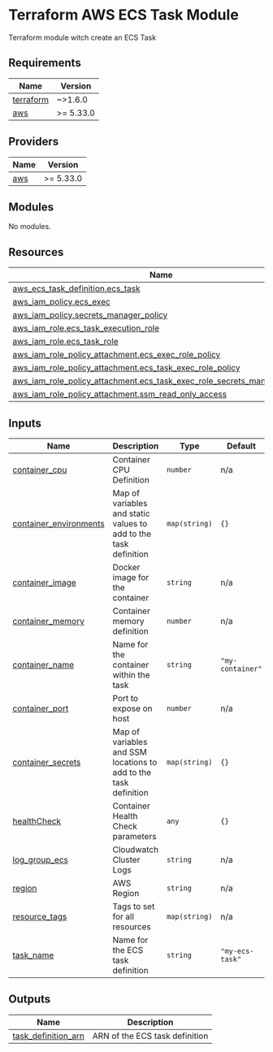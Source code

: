 # Terraform AWS ECS Task Module

Terraform module witch create an ECS Task

<!-- BEGIN_TF_DOCS -->
## Requirements

| Name | Version |
|------|---------|
| <a name="requirement_terraform"></a> [terraform](#requirement\_terraform) | ~>1.6.0 |
| <a name="requirement_aws"></a> [aws](#requirement\_aws) | >= 5.33.0 |

## Providers

| Name | Version |
|------|---------|
| <a name="provider_aws"></a> [aws](#provider\_aws) | >= 5.33.0 |

## Modules

No modules.

## Resources

| Name | Type |
|------|------|
| [aws_ecs_task_definition.ecs_task](https://registry.terraform.io/providers/hashicorp/aws/latest/docs/resources/ecs_task_definition) | resource |
| [aws_iam_policy.ecs_exec](https://registry.terraform.io/providers/hashicorp/aws/latest/docs/resources/iam_policy) | resource |
| [aws_iam_policy.secrets_manager_policy](https://registry.terraform.io/providers/hashicorp/aws/latest/docs/resources/iam_policy) | resource |
| [aws_iam_role.ecs_task_execution_role](https://registry.terraform.io/providers/hashicorp/aws/latest/docs/resources/iam_role) | resource |
| [aws_iam_role.ecs_task_role](https://registry.terraform.io/providers/hashicorp/aws/latest/docs/resources/iam_role) | resource |
| [aws_iam_role_policy_attachment.ecs_exec_role_policy](https://registry.terraform.io/providers/hashicorp/aws/latest/docs/resources/iam_role_policy_attachment) | resource |
| [aws_iam_role_policy_attachment.ecs_task_exec_role_policy](https://registry.terraform.io/providers/hashicorp/aws/latest/docs/resources/iam_role_policy_attachment) | resource |
| [aws_iam_role_policy_attachment.ecs_task_exec_role_secrets_manager_policy](https://registry.terraform.io/providers/hashicorp/aws/latest/docs/resources/iam_role_policy_attachment) | resource |
| [aws_iam_role_policy_attachment.ssm_read_only_access](https://registry.terraform.io/providers/hashicorp/aws/latest/docs/resources/iam_role_policy_attachment) | resource |

## Inputs

| Name | Description | Type | Default | Required |
|------|-------------|------|---------|:--------:|
| <a name="input_container_cpu"></a> [container\_cpu](#input\_container\_cpu) | Container CPU Definition | `number` | n/a | yes |
| <a name="input_container_environments"></a> [container\_environments](#input\_container\_environments) | Map of variables and static values to add to the task definition | `map(string)` | `{}` | no |
| <a name="input_container_image"></a> [container\_image](#input\_container\_image) | Docker image for the container | `string` | n/a | yes |
| <a name="input_container_memory"></a> [container\_memory](#input\_container\_memory) | Container memory definition | `number` | n/a | yes |
| <a name="input_container_name"></a> [container\_name](#input\_container\_name) | Name for the container within the task | `string` | `"my-container"` | no |
| <a name="input_container_port"></a> [container\_port](#input\_container\_port) | Port to expose on host | `number` | n/a | yes |
| <a name="input_container_secrets"></a> [container\_secrets](#input\_container\_secrets) | Map of variables and SSM locations to add to the task definition | `map(string)` | `{}` | no |
| <a name="input_healthCheck"></a> [healthCheck](#input\_healthCheck) | Container Health Check parameters | `any` | `{}` | no |
| <a name="input_log_group_ecs"></a> [log\_group\_ecs](#input\_log\_group\_ecs) | Cloudwatch Cluster Logs | `string` | n/a | yes |
| <a name="input_region"></a> [region](#input\_region) | AWS Region | `string` | n/a | yes |
| <a name="input_resource_tags"></a> [resource\_tags](#input\_resource\_tags) | Tags to set for all resources | `map(string)` | n/a | yes |
| <a name="input_task_name"></a> [task\_name](#input\_task\_name) | Name for the ECS task definition | `string` | `"my-ecs-task"` | no |

## Outputs

| Name | Description |
|------|-------------|
| <a name="output_task_definition_arn"></a> [task\_definition\_arn](#output\_task\_definition\_arn) | ARN of the ECS task definition |
<!-- END_TF_DOCS -->